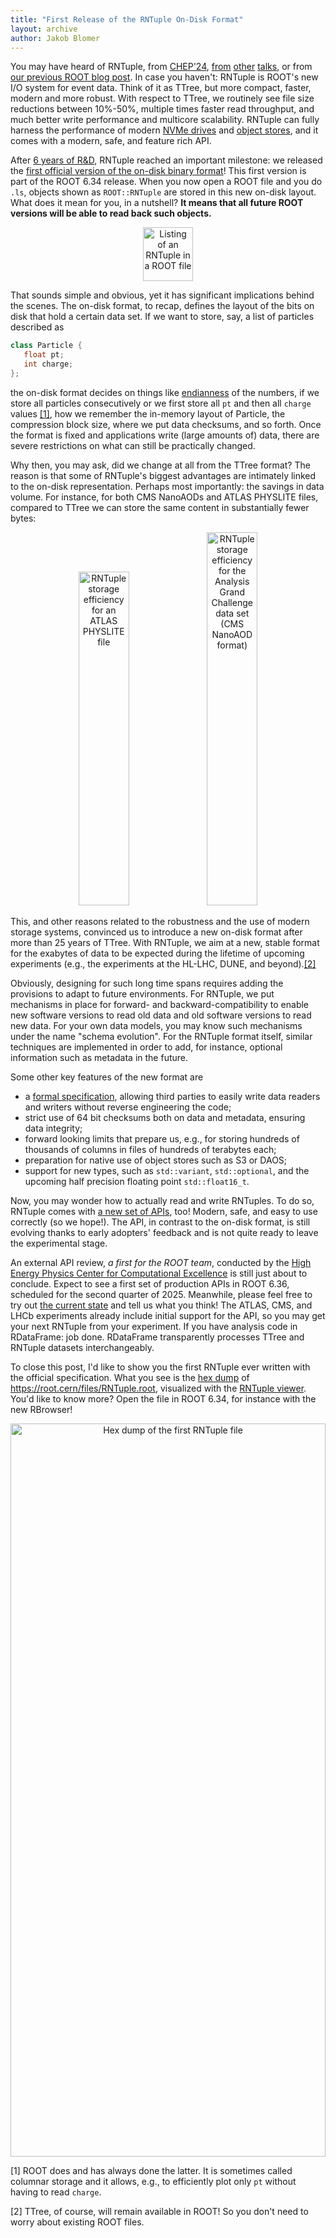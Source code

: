 ```yaml
---
title: "First Release of the RNTuple On-Disk Format"
layout: archive
author: Jakob Blomer
---
```


You may have heard of RNTuple, from
[CHEP'24](https://indico.cern.ch/event/1338689/contributions/6077632/),
[from](https://indico.jlab.org/event/459/contributions/11594/)
[other](https://indico.cern.ch/event/855454/contributions/4596512/)
[talks](https://indico.cern.ch/event/773049/contributions/3474746/), or from
[our previous ROOT blog post](https://root.cern/blog/rntuple-update/).
In case you haven't: RNTuple is ROOT's new I/O system for event data.
Think of it as TTree, but more compact, faster, modern and more robust.
With respect to TTree, we routinely see file size reductions between 10%-50%, multiple times faster read throughput,
and much better write performance and multicore scalability.
RNTuple can fully harness the performance of modern
[NVMe drives](https://en.wikipedia.org/wiki/NVM_Express) and
[object stores](https://en.wikipedia.org/wiki/Object_storage),
and it comes with a modern, safe, and feature rich API.

After [6 years of R&D](https://indico.cern.ch/event/764726/), RNTuple reached an important milestone:
we released the [first official version of the on-disk binary format](https://github.com/root-project/root/blob/v6-34-00-patches/tree/ntuple/v7/doc/BinaryFormatSpecification.md)!
This first version is part of the ROOT 6.34 release.
When you now open a ROOT file and you do `.ls`, objects shown as `ROOT::RNTuple` are stored in this new on-disk layout.
What does it mean for you, in a nutshell?
**It means that all future ROOT versions will be able to read back such objects.**

<center>
    <img
    src="{{'/assets/images/rntuple_blog_ls.png' | relative_url}}"
    alt="Listing of an RNTuple in a ROOT file"
    style="width: 40%" width="384" height="86" />
</center>

That sounds simple and obvious, yet it has significant implications behind the scenes.
The on-disk format, to recap, defines the layout of the bits on disk that hold a certain data set.
If we want to store, say, a list of particles described as

```cpp
class Particle {
   float pt;
   int charge;
};
```

the on-disk format decides on things like [endianness](https://en.wikipedia.org/wiki/Endianness) of the numbers,
if we store all particles consecutively or we first store all `pt` and then all `charge` values [[1]](#footnote1),
how we remember the in-memory layout of Particle, the compression block size, where we put data checksums, and so forth.
Once the format is fixed and applications write (large amounts of) data,
there are severe restrictions on what can still be practically changed.

Why then, you may ask, did we change at all from the TTree format?
The reason is that some of RNTuple's biggest advantages are intimately linked to the on-disk representation.
Perhaps most importantly: the savings in data volume.
For instance, for both CMS NanoAODs and ATLAS PHYSLITE files,
compared to TTree we can store the same content in substantially fewer bytes:

<center>
    <img
    src="{{'/assets/images/rntuple_blog_physlite.png' | relative_url}}"
    alt="RNTuple storage efficiency for an ATLAS PHYSLITE file"
    style="width: 40%" width="740" height="534" />
    <img
    src="{{'/assets/images/rntuple_blog_agc.png' | relative_url}}"
    alt="RNTuple storage efficiency for the Analysis Grand Challenge data set (CMS NanoAOD format)"
    style="width: 40%" width="618" height="597" />
</center>

This, and other reasons related to the robustness and the use of modern storage systems, convinced us to introduce a new on-disk format after more than 25 years of TTree. With RNTuple, we aim at a new, stable format for the exabytes of data to be expected during the lifetime of upcoming experiments (e.g., the experiments at the HL-LHC, DUNE, and beyond).[[2]](#footnote2)

Obviously, designing for such long time spans requires adding the provisions to adapt to future environments.
For RNTuple, we put mechanisms in place for forward- and backward-compatibility
to enable new software versions to read old data and old software versions to read new data.
For your own data models, you may know such mechanisms under the name "schema evolution".
For the RNTuple format itself, similar techniques are implemented in order to add, for instance,
optional information such as metadata in the future.

Some other key features of the new format are
  - a [formal specification](https://github.com/root-project/root/blob/v6-34-00-patches/tree/ntuple/v7/doc/BinaryFormatSpecification.md),
  allowing third parties to easily write data readers and writers without reverse engineering the code;
  - strict use of 64 bit checksums both on data and metadata, ensuring data integrity;
  - forward looking limits that prepare us, e.g.,
  for storing hundreds of thousands of columns in files of hundreds of terabytes each;
  - preparation for native use of object stores such as S3 or DAOS;
  - support for new types, such as `std::variant`, `std::optional`,
  and the upcoming half precision floating point `std::float16_t`.

Now, you may wonder how to actually read and write RNTuples.
To do so, RNTuple comes with [a new set of APIs](https://root.cern/doc/master/group__tutorial__ntuple.html), too!
Modern, safe, and easy to use correctly (so we hope!).
The API, in contrast to the on-disk format, is still evolving thanks to early adopters' feedback and is not quite ready to leave the experimental stage.

An external API review, _a first for the ROOT team_, conducted by the
[High Energy Physics Center for Computational Excellence](https://www.anl.gov/hep-cce) is still just about to conclude.
Expect to see a first set of production APIs in ROOT 6.36, scheduled for the second quarter of 2025.
Meanwhile, please feel free to try out [the current state](https://root.cern/releases/release-63400/)
and tell us what you think!
The ATLAS, CMS, and LHCb experiments already include initial support for the API,
so you may get your next RNTuple from your experiment.
If you have analysis code in RDataFrame: job done.
RDataFrame transparently processes TTree and RNTuple datasets interchangeably.

To close this post, I'd like to show you the first RNTuple ever written with the official specification.
What you see is the [hex dump](https://en.wikipedia.org/wiki/Hex_dump) of https://root.cern/files/RNTuple.root,
visualized with the [RNTuple viewer](https://codeberg.org/silverweed/rntviewer).
You'd like to know more? Open the file in ROOT 6.34, for instance with the new RBrowser!

<center>
    <img
    src="{{'/assets/images/rntuple_blog_hex.png' | relative_url}}"
    alt="Hex dump of the first RNTuple file"
    style="width: 100%" width="1346" height="1173" />
</center>

<a name="footnote1">[1]</a> ROOT does and has always done the latter.
It is sometimes called columnar storage and it allows, e.g.,
to efficiently plot only `pt` without having to read `charge`.

<a name="footnote2">[2]</a> TTree, of course, will remain available in ROOT!
So you don't need to worry about existing ROOT files.

